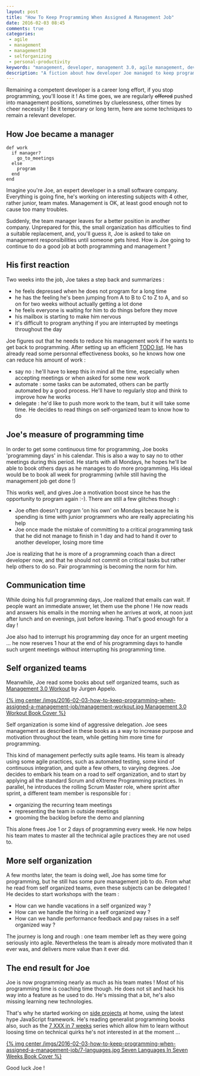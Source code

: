 ```yaml
---
layout: post
title: "How To Keep Programming When Assigned A Management Job"
date: 2016-02-03 08:45
comments: true
categories:
 - agile
 - management
 - management30
 - selforganizing
 - personal-productivity
keywords: "management, developer, management 3.0, agile management, developer manager"
description: "A fiction about how developer Joe managed to keep programming while he became a manager"
---
```

Remaining a competent developer is a career long effort, if you stop programming, you'll loose it ! As time goes, we are regularly ~~offered~~ pushed into management positions, sometimes by cluelessness, other times by cheer necessity ! Be it temporary or long term, here are some techniques to remain a relevant developer.

## How Joe became a manager

```
def work
  if manager?
    go_to_meetings
  else
    program
  end
end
```

Imagine you're Joe, an expert developer in a small software company. Everything is going fine, he's working on interesting subjects with 4 other, rather junior, team mates. Management is OK, at least good enough not to cause too many troubles.

Suddenly, the team manager leaves for a better position in another company. Unprepared for this, the small organization has difficulties to find a suitable replacement, and, you'll guess it, Joe is asked to take on management responsibilities until someone gets hired. How is Joe going to continue to do a good job at both programming and management ?

## His first reaction

Two weeks into the job, Joe takes a step back and summarizes :

* he feels depressed when he does not program for a long time
* he has the feeling he's been jumping from A to B to C to Z to A, and so on for two weeks without actually getting a lot done
* he feels everyone is waiting for him to do things before they move
* his mailbox is starting to make him nervous
* it's difficult to program anything if you are interrupted by meetings throughout the day

Joe figures out that he needs to reduce his management work if he wants to get back to programming.  After setting up an efficient [TODO list](bye-bye-programmers-todo-list-hello-personnal-kanban-on-jira/). He has already read some personnal effectiveness books, so he knows how one can reduce his amount of work :

* say no : he'll have to keep this in mind all the time, especially when accepting meetings or when asked for some new work
* automate : some tasks can be automated, others can be partly automated by a good process. He'll have to regularly stop and think to improve how he works
* delegate : he'd like to push more work to the team, but it will take some time. He decides to read things on self-organized team to know how to do

## Joe's measure of programming time

In order to get some continuous time for programming, Joe books 'programming days' in his calendar. This is also a way to say no to other meetings during this period. He starts with all Mondays, he hopes he'll be able to book others days as he manages to do more programming. His ideal would be to book all week for programming (while still having the management job get done !)

This works well, and gives Joe a motivation boost since he has the opportunity to program again :-). There are still a few glitches though :

* Joe often doesn't program 'on his own' on Mondays because he is spending is time with junior programmers who are really appreciating his help
* Joe once made the mistake of committing to a critical programming task that he did not manage to finish in 1 day and had to hand it over to another developer, losing more time

Joe is realizing that he is more of a programming coach than a direct developer now, and that he should not commit on critical tasks but rather help others to do so. Pair programming is becoming the norm for him.

## Communication time

While doing his full programming days, Joe realized that emails can wait. If people want an immediate answer, let them use the phone ! He now reads and answers his emails in the morning when he arrives at work, at noon just after lunch and on evenings, just before leaving. That's good enough for a day !

Joe also had to interrupt his programming day once for an urgent meeting ... he now reserves 1 hour at the end of his programming days to handle such urgent meetings without interrupting his programming time.

## Self organized teams

Meanwhile, Joe read some books about self organized teams, such as [Management 3.0 Workout](http://www.amazon.com/Workout-Practices-Improve-Delight-Clients/dp/9492032023/ref=sr_1_1?tag=pbourgau-20&amp;ie=UTF8&qid=1454480226&sr=8-1&keywords=management+3.0+workout) by Jurgen Appelo.

[{% img center /imgs/2016-02-03-how-to-keep-programming-when-assigned-a-management-job/management-workout.jpg Management 3.0 Workout Book Cover %}](https://management30.com/product/workouts/)

Self organization is some kind of aggressive delegation. Joe sees management as described in these books as a way to increase purpose and motivation throughout the team, while getting him more time for programming.

This kind of management perfectly suits agile teams. His team is already using some agile practices, such as automated testing, some kind of continuous integration, and quite a few others, to varying degrees. Joe decides to embark his team on a road to self organization, and to start by applying all the standard Scrum and eXtreme Programming practices. In parallel, he introduces the rolling Scrum Master role, where sprint after sprint, a different team member is responsible for :

* organizing the recurring team meetings
* representing the team in outside meetings
* grooming the backlog before the demo and planning

This alone frees Joe 1 or 2 days of programming every week. He now helps his team mates to master all the technical agile practices they are not used to.

## More self organization

A few months later, the team is doing well, Joe has some time for programming, but he still has some pure management job to do. From what he read from self organized teams, even these subjects can be delegated ! He decides to start workshops with the team :

* How can we handle vacations in a self organized way ?
* How can we handle the hiring in a self organized way ?
* How can we handle performance feedback and pay raises in a self organized way ?

The journey is long and rough : one team member left as they were going seriously into agile. Nevertheless the team is already more motivated than it ever was, and delivers more value than it ever did.

## The end result for Joe

Joe is now programming nearly as much as his team mates ! Most of his programming time is coaching time though. He does not sit and hack his way into a feature as he used to do. He's missing that a bit, he's also missing learning new technologies.

That's why he started working on [side projects](/my-own-side-project-best-practices-after-reading-the-side-project-book) at home, using the latest hype JavaScript framework. He's reading generalist programming books also, such as the [7 XXX in 7 weeks](http://www.amazon.com/s/ref=nb_sb_noss_2?tag=pbourgau-20&amp;url=search-alias%3Daps&field-keywords=%22in+seven+weeks%22&rh=i%3Aaps%2Ck%3A%22in+seven+weeks%22) series which allow him to learn without loosing time on technical quirks he's not interested in at the moment ...

[{% img center /imgs/2016-02-03-how-to-keep-programming-when-assigned-a-management-job/7-languages.jpg Seven Languages In Seven Weeks Book Cover %}](http://www.amazon.com/Seven-Languages-Weeks-Programming-Programmers/dp/193435659X/ref=sr_1_1?tag=pbourgau-20&amp;ie=UTF8&qid=1454739459&sr=8-1&keywords=7+languages+in+7+weeks)

Good luck Joe !
